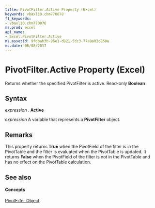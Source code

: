 ```yaml
---
title: PivotFilter.Active Property (Excel)
keywords: vbaxl10.chm770078
f1_keywords:
- vbaxl10.chm770078
ms.prod: excel
api_name:
- Excel.PivotFilter.Active
ms.assetid: 9fdbab3b-96e1-d821-5dc3-77a8a02c850a
ms.date: 06/08/2017
---
```



# PivotFilter.Active Property (Excel)

Returns whether the specified PivotFilter is active. Read-only **Boolean** .


## Syntax

 _expression_ . **Active**

 _expression_ A variable that represents a **PivotFilter** object.


## Remarks

This property returns **True** when the PivotField of the filter is in the PivotTable and the filter is evaluated when the PivotTable is updated. It returns **False** when the PivotField of the filter is not in the PivotTable and has no effect on the PivotTable calculation.


## See also


#### Concepts


[PivotFilter Object](pivotfilter-object-excel.md)

